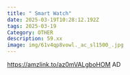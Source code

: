 ```yaml
---
title: " Smart Watch"
date: 2025-03-19T10:28:12.192Z
tags: 2025-03-19
Category: OTHER
description: 59.xx
image: img/61v4qp8vowl._ac_sl1500_.jpg
---
```

https://amzlink.to/az0mVALgboHOM
AD